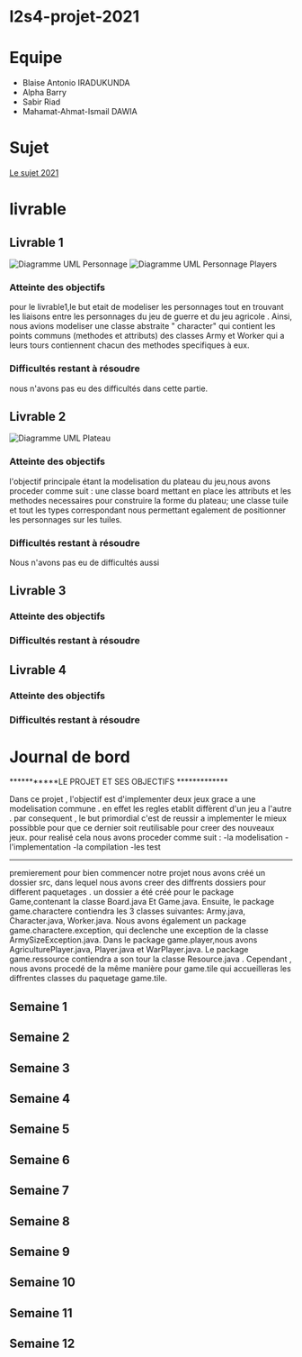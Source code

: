 # l2s4-projet-2021

# Equipe

- Blaise Antonio IRADUKUNDA
- Alpha Barry
- Sabir	Riad	
- Mahamat-Ahmat-Ismail	DAWIA

# Sujet

[Le sujet 2021](https://www.fil.univ-lille1.fr/portail/index.php?dipl=L&sem=S4&ue=Projet&label=Documents)

# livrable

## Livrable 1
![Diagramme UML Personnage](uml/images/personnage.png)
![Diagramme UML Personnage Players](uml/images/player_personnage.png)

### Atteinte des objectifs
pour le livrable1,le but etait de modeliser les personnages tout en trouvant les liaisons entre les personnages du jeu de guerre et du jeu agricole .
Ainsi, nous avions modeliser une classe abstraite " character" qui  contient les points communs (methodes et attributs) des classes Army et Worker qui a leurs tours contiennent chacun des methodes specifiques à eux.

### Difficultés restant à résoudre
nous n'avons pas eu des difficultés dans cette partie.

## Livrable 2
![Diagramme UML Plateau](uml/images/diagramme_uml_pateau.png)

### Atteinte des objectifs
 l'objectif principale étant la  modelisation du plateau du jeu,nous avons proceder comme suit :
 une classe board mettant en place les attributs et les methodes necessaires pour construire la forme du plateau; 
 une classe tuile et tout les types correspondant nous permettant egalement de positionner les personnages sur les tuiles. 

### Difficultés restant à résoudre
Nous n'avons pas eu de  difficultés aussi

## Livrable 3

### Atteinte des objectifs

### Difficultés restant à résoudre

## Livrable 4

### Atteinte des objectifs

### Difficultés restant à résoudre

# Journal de bord
***********LE PROJET ET SES OBJECTIFS *************

Dans ce projet , l'objectif est d'implementer  deux jeux  grace a une  modelisation commune  .
en effet les regles etablit diffèrent d'un jeu a l'autre .
par consequent , le but primordial c'est de reussir a implementer le mieux possibble pour que ce dernier
soit reutilisable pour creer des nouveaux jeux.
pour realisé cela nous avons proceder comme suit :
-la modelisation 
-l'implementation
-la compilation 
-les test 
  *************************************
premierement pour bien commencer  notre projet  nous avons créé un dossier src, dans lequel nous avons creer des diffrents dossiers
pour different paquetages .
un dossier a été créé pour le package Game,contenant la classe Board.java Et Game.java.
Ensuite, le package game.charactere contiendra les 3 classes suivantes: Army.java, Character.java, Worker.java. 
Nous avons également un package game.charactere.exception, qui declenche une exception de la classe ArmySizeException.java.
Dans le package game.player,nous avons AgriculturePlayer.java, Player.java et WarPlayer.java. 
Le package game.ressource contiendra a son tour la classe Resource.java .
Cependant , nous avons procedé de la même manière pour game.tile qui accueilleras  les diffrentes  classes du paquetage game.tile.

## Semaine 1


## Semaine 2

## Semaine 3

## Semaine 4

## Semaine 5

## Semaine 6

## Semaine 7

## Semaine 8

## Semaine 9

## Semaine 10

## Semaine 11

## Semaine 12
